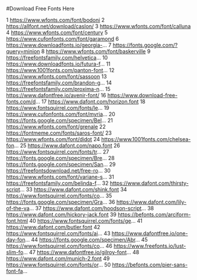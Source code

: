 #Download Free Fonts Here

1 https://www.wfonts.com/font/bodoni
2 https://allfont.net/download/caslon/
3 https://www.wfonts.com/font/calluna
4 https://www.wfonts.com/font/century
5 https://www.cufonfonts.com/font/garamond
6 https://www.downloadfonts.io/georgia-...
7 https://fonts.google.com/?query=minion
8 https://www.wfonts.com/font/baskerville
9 https://freefontsfamily.com/helvetica...
10 https://www.downloadfonts.io/futura-f...
11 https://www.1001fonts.com/panton-font...
12 https://www.wfonts.com/font/sassoon
13 https://freefontsfamily.com/brandon-g...
14 https://freefontsfamily.com/proxima-n...
15 https://www.dafontfree.io/avenir-font/
16 https://www.download-free-fonts.com/d...
17 https://www.dafont.com/horizon.font
18 https://www.fontsquirrel.com/fonts/le...
19 https://www.cufonfonts.com/font/myria...
20 https://fonts.google.com/specimen/Bel...
21 https://www.wfonts.com/font/grenale
22 https://fontmeme.com/fonts/saros-font/
23 https://www.wfonts.com/font/didot
24 https://www.1001fonts.com/chelsea-fon...
25 https://www.dafont.com/napo.font
26 https://www.fontsquirrel.com/fonts/tr...
27 https://fonts.google.com/specimen/Bre...
28 https://fonts.google.com/specimen/San...
29 https://freefontsdownload.net/free-ro...
30 https://www.wfonts.com/font/variane-s...
31 https://freefontsfamily.com/belinda-f...
32 https://www.dafont.com/thirsty-script...
33 https://www.dafont.com/shink.font
34 https://www.fontsquirrel.com/fonts/co...
35 https://fonts.google.com/specimen/Gra...
36 https://www.dafont.com/lily-of-the-va...
37 https://www.dafont.com/hoodson-script...
38 https://www.dafont.com/hickory-jack.font
39 https://befonts.com/arciform-font.html
40 https://www.fontsquirrel.com/fonts/ge...
41 https://www.dafont.com/butler.font
42 https://www.fontsquirrel.com/fonts/ai...
43 https://www.dafontfree.io/one-day-fon...
44 https://fonts.google.com/specimen/Abr...
45 https://www.fontsquirrel.com/fonts/co...
46 https://www.freefonts.io/lust-slim-fo...
47 https://www.dafontfree.io/gilroy-font...
48 https://www.dafont.com/munich-2.font
49 https://www.fontsquirrel.com/fonts/or...
50 https://befonts.com/pier-sans-font-fa...
